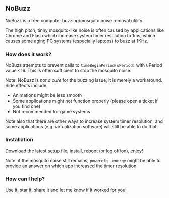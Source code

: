 ## NoBuzz
NoBuzz is a free computer buzzing/mosquito noise removal utility.

The high pitch, tinny mosquito-like noise is often caused by applications like Chrome and Flash which increase system timer resolution to 1ms,
which causes some aging PC systems (especially laptops) to buzz at 1KHz.

### How does it work?

NoBuzz attempts to prevent calls to `timeBeginPeriod(uPeriod)` with uPeriod value <16. This is often sufficient to stop the mosquito noise.

Note: NoBuzz is _not a cure_ for the buzzing issue, it is merely a workaround. Side effects include:
* Animations might be less smooth
* Some applications might not function properly (please open a ticket if you find one)
* Not recommended for game systems

Note also that there are other ways to increase system timer resolution, and some applications (e.g. virtualization software) will still be able to do that.

### Installation

Download the latest [setup file](https://github.com/rustyx/nobuzz/releases/download/v0.5/nobuzz_setup.exe), install, reboot (or log off/on), enjoy!

Note: if the mosquito noise still remains, `powercfg -energy` might be able to provide an answer on which app increased the timer resolution.

### How can I help?

Use it, star it, share it and let me know if it worked for you!
